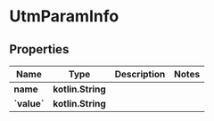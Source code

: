 
# UtmParamInfo

## Properties
| Name | Type | Description | Notes |
| ------------ | ------------- | ------------- | ------------- |
| **name** | **kotlin.String** |  |  |
| **&#x60;value&#x60;** | **kotlin.String** |  |  |



